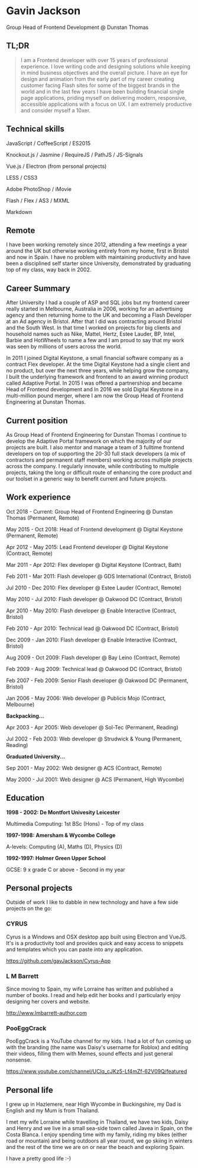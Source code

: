 # Gavin Jackson

Group Head of Frontend Development @ Dunstan Thomas
 
## TL;DR

> I am a Frontend developer with over 15 years of professional experience. I love writing code and designing solutions while keeping in mind business objectives and the overall picture.  I have an eye for design and animation from the early part of my career creating customer facing Flash sites for some of the biggest brands in the world and in the last few years I have been building financial single page applications, priding myself on delivering modern, responsive, accessible applications with a focus on UX.  I am extremely productive and consider myself a 10xer.


## Technical skills

JavaScript / CoffeeScript / ES2015

Knockout.js / Jasmine / RequireJS / PathJS / JS-Signals 

Vue.js / Electron (from personal projects)

LESS / CSS3

Adobe PhotoShop / iMovie

Flash / Flex / AS3 / MXML

Markdown

## Remote 

I have been working remotely since 2012, attending a few meetings a year around the UK but otherwise working entirely from my home, first in Bristol and now in Spain.  I have no problem with maintaining productivity and have been a disciplined self starter since University, demonstrated by graduating top of my class, way back in 2002. 

## Career Summary

After University I had a couple of ASP and SQL jobs but my frontend career really started in Melbourne, Australia in 2006, working for an advertising agency and then returning home to the UK and becoming a Flash Developer at an Ad agency in Bristol. After that I did was contracting around Bristol and the South West.  In that time I worked on projects for big clients and household names such as Nike, Mattel, Hertz, Estee Lauder, BP, Intel, Barbie and HotWheels to name a few and I am proud to say that my work was seen by millions of users across the world.
  
In 2011 I joined Digital Keystone, a small financial software company as a contract Flex developer.  At the time Digital Keystone had a single client and no product, but over the next three years, while helping grow the company, I built the underlying framework and frontend to an award winning product called Adaptive Portal. In 2015 I was offered a partnershiop and became Head of Frontend development and In 2016 we sold Digital Keystone in a multi-million pound merger, where I am now the Group Head of Frontend Engineering at Dunstan Thomas.

## Current position

As Group Head of Frontend Engineering for Dunstan Thomas I continue to develop the Adaptive Portal framework on which the majority of our projects are built.  I also mentor and manage a team of 3 fulltime frontend developers on top of supporting the 20-30 full stack developers (a mix of contractors and permanent staff members) working across multiple projects across the company. I regularly innovate, while contributing to multiple projects, taking the long or difficult route of enhancing the core product and our toolset in a generic way to benefit current and future projects.  


## Work experience

Oct 2018 - Current: Group Head of Frontend Engineering @ Dunstan Thomas (Permanent, Remote)

May 2015 - Oct 2018: Head of Frontend development @ Digital Keystone (Permanent, Remote)

Apr 2012 - May 2015: Lead Frontend developer @ Digital Keystone (Contract, Remote)

Mar 2011 - Apr 2012: Flex developer @ Digital Keystone (Contract, Bath)

Feb 2011 - Mar 2011: Flash developer @ GDS International (Contract, Bristol)

Jul 2010 - Dec 2010: Flex developer @ Estee Lauder (Contract, Remote)

May 2010 - Jul 2010: Flash developer @ Oakwood DC (Contract, Bristol)

Apr 2010 - May 2010: Flash developer @ Enable Interactive (Contract, Bristol)

Feb 2010 - Apr 2010: Technical lead @ Oakwood DC (Contract, Bristol)

Dec 2009 - Jan 2010: Flash developer @ Enable Interactive (Contract, Bristol)

Aug 2009 - Oct 2009: Flash developer @ Bay Leino (Contract, Remote)

Feb 2009 - Aug 2009: Technical lead @ Oakwood DC (Contract, Bristol)

Feb 2007 - Feb 2009: Senior Flash developer @ Oakwood DC (Permanent, Bristol)

Jan 2006 - May 2006: Web developer @ Publicis Mojo (Contract, Melbourne)

**Backpacking...**

Apr 2003 - Apr 2005: Web developer @ Sol-Tec (Permanent, Reading)

Jul 2002 - Feb 2003: Web developer @ Strudwick & Young (Permanent, Reading)

**Graduated University...**

Sep 2001 - May 2002: Web designer @ ACS (Contract, Remote)

May 2000 - Jul 2001: Web designer @ ACS (Permanent, High Wycombe)

## Education

**1998 - 2002: De Montfort Univesity Leicester**

Multimedia Computing: 1st BSc (Hons) - Top of my class

**1997-1998: Amersham & Wycombe College**

A-levels: Computing (A), Maths (D), Physics (D)

**1992-1997: Holmer Green Upper School**

GCSE: 9 x grade C or above - Second in my year

## Personal projects

Outside of work I like to dabble in new technology and have a few side projects on the go:

### CYRUS
 
Cyrus is a Windows and OSX desktop app built using Electron and VueJS.  It's is a productivity tool and provides quick and easy access to snippets and templates which you can paste into any application.  

https://github.com/gavJackson/Cyrus-App

### L M Barrett

Since moving to Spain, my wife Lorraine has written and published a number of books.  I read and help edit her books and I particularly enjoy designing her covers and website.

http://www.lmbarrett-author.com

### PooEggCrack

PooEggCrack is a YouTube channel for my kids.  I had a lot of fun coming up with the branding (the name was Daisy's username for Roblox)  and editing their videos, filling them with Memes, sound effects and just general nonsense.

https://www.youtube.com/channel/UClq_cJKz5-Lf4mZf-62V09Q/featured

## Personal life

I grew up in Hazlemere, near High Wycombe in Buckingshire, my Dad is English and my Mum is from Thailand. 

I met my wife Lorraine while travelling in Thailand, we have two kids, Daisy and Henry and we live in a small sea-side town called Javea in Spain, on the Costa Blanca. I enjoy spending time with my family, riding my bikes (either road or mountain) and being outdoors all year round, we go skiing in winters and the rest of the time we are on or near the beach and exploring Spain.  

I have a pretty good life :-)